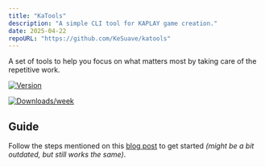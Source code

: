```yaml
---
title: "KaTools"
description: "A simple CLI tool for KAPLAY game creation."
date: 2025-04-22
repoURL: "https://github.com/KeSuave/katools"
---
```


A set of tools to help you focus on what matters most by taking care of the repetitive work.

<div class="flex gap-2 justify-center">

[![Version](https://img.shields.io/npm/v/katools.svg)](https://npmjs.org/package/katools)

[![Downloads/week](https://img.shields.io/npm/dw/katools.svg)](https://npmjs.org/package/katools)

</div>

## Guide

Follow the steps mentioned on this [blog post](/en/blog/katools/) to get started _(might be a bit outdated, but still works the same)_.